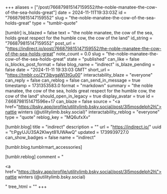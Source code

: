 +++
aliases = ["/post/766879815147159552/the-noble-manatee-the-cow-of-the-sea-holds-great"]
date = 2024-11-11T19:33:03Z
id = "766879815147159552"
slug = "the-noble-manatee-the-cow-of-the-sea-holds-great"
type = "tumblr-quote"

[tumblr]
is_blazed = false
text = "the noble manatee, the cow of the sea, holds great respect for the humble cow, the cow of the land"
id_string = "766879815147159552"
post_url = "https://indirect.io/post/766879815147159552/the-noble-manatee-the-cow-of-the-sea-holds-great"
note_count = 0.0
slug = "the-noble-manatee-the-cow-of-the-sea-holds-great"
state = "published"
can_like = false
is_blocks_post_format = false
blog_name = "indirect"
is_blaze_pending = false
date = "2024-11-11 19:33:03 GMT"
short_url = "https://tmblr.co/ZY3jbygaWI3tGu00"
interactability_blaze = "everyone"
can_reply = false
can_reblog = false
can_send_in_message = true
timestamp = 1731353583.0
format = "markdown"
summary = "the noble manatee, the cow of the sea, holds great respect for the humble cow, the cow of the land"
should_open_in_legacy = true
display_avatar = true
id = 7.668798151471596e+17
can_blaze = false
source = "<a href=\"https://bsky.app/profile/utilitylimb.bsky.social/post/3l5mosdelph2h\">nattie winters (@utilitylimb.bsky.social)</a>"
interactability_reblog = "everyone"
type = "quote"
reblog_key = "MQ6ufxXv"

[tumblr.blog]
title = "indirect"
description = ""
url = "https://indirect.io/"
uuid = "t:PgyUJU3SA2Klwyt81UWAwQ"
updated = 1739939727.0
can_show_badges = false
name = "indirect"

[tumblr.blog.tumblrmart_accessories]

[tumblr.reblog]
comment = "<p><a href=\"https://bsky.app/profile/utilitylimb.bsky.social/post/3l5mosdelph2h\">nattie winters (@utilitylimb.bsky.social)</a></p>"
tree_html = ""
+++
